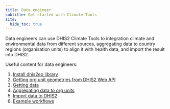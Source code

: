 ```yaml
---
title: Data engineer
subtitle: Get started with Climate Tools
site:
  hide_toc: true
---
```


Data engineers can use DHIS2 Climate Tools to integration climate and environmental data from different sources, aggregating data to country regions (organisation units) to align it with health data, and import the result into DHIS2.

Useful content for data engineers:

1. [Install dhis2eo library](/getting-started/installation)
2. [Getting org unit geometries from DHIS2 Web API](/org-units/getting-web-api)
3. [Getting data](/getting-data/intro)
4. [Aggregating data to org units](/visualization/intro)
5. [Import data to DHIS2](/import-data/intro)
6. [Example workflows](/examples/intro)
